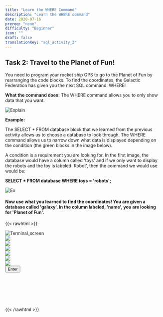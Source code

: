 ```yaml
---
title: "Learn the WHERE Command"
description: "Learn the WHERE command"
date: 2020-07-16
prereq: "none"
difficulty: "Beginner"
icon: ""
draft: false
translationKey: "sql_activity_2"
---
```

<!-- Links for javascript and CSS needed for drop down logic -->
<link rel="stylesheet" href="../_activity2.css" type="text/css"></link>
<script type="text/javascript" src="../_activity2.js"></script>

<!-- Embed YouTube Video Link here when ready -->

## Task 2: Travel to the Planet of Fun!

You need to program your rocket ship GPS to go to the Planet of Fun by rearranging the code blocks. To find the coordinates,
the Galactic Federation has given you the next SQL command: WHERE!

**What the command does:** The WHERE command allows you to only show data that you want.

![Explain](../assets/Where_Explain.png)

**Example:**

The SELECT * FROM database block that we learned from the previous activity allows us to choose a database to look through.
The WHERE command allows us to narrow down what data is displayed depending on the condition (the green blocks in the image below).

A condition is a requirement you are looking for. In the first image, the database would have a column called 'toys' and if
we only want to display the robots and the toy is labeled 'Robot', then the command we would use would be:

**SELECT * FROM database WHERE toys = 'robots';**

![Ex](../assets/Where_Ex.png)

#### Now use what you learned to find the coordinates! You are given a database called 'galaxy'. In the column labeled, 'name', you are looking for 'Planet of Fun'.

<!-- rearrange code blocks on terminal to get coordinate block -->

{{< rawhtml >}}

<div class="terminal_div" id="terminal_div"><img class="terminal" src="../assets/Terminal.png" alt="Terminal_screen">

<!-- Rectangles to Receive blocks -->
<div id="div7" class="dropClass" ondrop="drop(event)" ondragover="allowDrop(event)";> </div>
<div id="div8" class="dropClass" ondrop="drop(event)" ondragover="allowDrop(event)";> </div>
<div id="div9" class="dropClass" ondrop="drop(event)" ondragover="allowDrop(event)";> </div>
<div id="div10" class="dropClass" ondrop="drop(event)" ondragover="allowDrop(event)";> </div>
<div id="div11" class="dropClass" ondrop="drop(event)" ondragover="allowDrop(event)";> </div>
<div id="div12" class="dropClass" ondrop="drop(event)" ondragover="allowDrop(event)";> </div>

<div id="div1" class ="codeBlocks" style="clear: left;" ondrop="drop(event)" ondragover="allowDrop(event)">
<img class="img" id="answer5" src="../assets/Equal.PNG" draggable="true" ondragstart="drag(event)" id="drag1">
</div>

<div id="div2" class="codeBlocks" ondrop="drop(event)" ondragover="allowDrop(event)">
<img class="img" img id="answer2" src="../assets/galaxy_block.png" draggable="true" ondragstart="drag(event)" id="drag2">
</div>

<div id="div3" class="codeBlocks" ondrop="drop(event)" ondragover="allowDrop(event)">
<img class="img" img id="answer4" src="../assets/Name_Block.PNG" draggable="true" ondragstart="drag(event)" id="drag3">
</div>

<div id="div4" ondrop="drop(event)" ondragover="allowDrop(event)">
<img class="img" img id="answer6" src="../assets/Planet_Fun_Block.PNG" draggable="true" ondragstart="drag(event)" id="drag4">
</div>

<div id="div5" ondrop="drop(event)" ondragover="allowDrop(event)">
<img class="img" img id="answer1" src="../assets/Select_From_Block.PNG" draggable="true" ondragstart="drag(event)" id="drag5">
</div>

<div id="div6" ondrop="drop(event)" ondragover="allowDrop(event)">
<img class="img" img id="answer3" src="../assets/Where_Block.PNG" draggable="true" ondragstart="drag(event)" id="drag5">
</div>

</div>
<!-- Press Enter and if correct, unhide coordinate block -->
<button class="button button1" onclick="check()"> Enter </button>

<img src="../assets/Show_Planet.png" id="planet" alt="planet" style="visibility:hidden"/>

<div id="text" style="visibility:hidden">
<p> Now that you know where the Planet of Fun is, we can find more information about it and ignore the other planets. Lets go to the Planet of Fun! </p>
</div>

<img src="../assets/GPS.png" id="gps" alt="gps" style="visibility:hidden"/>

{{< /rawhtml >}}